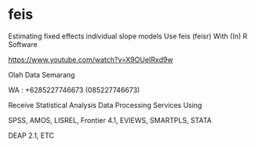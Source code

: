 # feis
Estimating fixed effects individual slope models Use feis (feisr) With (In) R Software

https://www.youtube.com/watch?v=X9OUeIRxd9w

Olah Data Semarang

WA : +6285227746673 (085227746673)

Receive Statistical Analysis Data Processing Services Using

SPSS, AMOS, LISREL, Frontier 4.1, EVIEWS, SMARTPLS, STATA

DEAP 2.1, ETC
